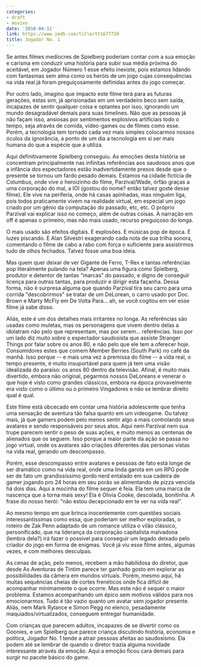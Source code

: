 ```yaml
---
categories:
- draft
- movies
date: '2018-04-11'
link: https://www.imdb.com/title/tt1677720
title: Jogador No. 1
---
```


Se antes filmes medíocres de Spielberg poderiam contar com a sua emoção e carisma em conduzir uma história para subir sua média próxima do aceitável, em Jogador Número 1 esse efeito inexiste, pois estamos lidando com fantasmas sem alma como os heróis de um jogo cujas consequências na vida real já foram preguiçosamente definidas antes do jogo começar.

Por outro lado, imagino que impacto este filme terá para as futuras gerações, estas sim, já aprisionadas em um verdadeiro beco sem saída, incapazes de sentir qualquer coisa e optantes por isso, ignorando um mundo desagradável demais para suas timelines. Não que as pessoas já não façam isso, ansiosas por sentimentos explosivos artificiais todo o tempo, seja através de comida, vídeo-games ou de filmes como esse. Porém, a tecnologia tem tornado cada vez mais simples colocarmos nossos óculos da ignorância, a ponto de um dia a tecnologia em si ser mais humana do que a espécie que a utiliza.

Aqui definitivamente Spielberg conseguiu. As emoções desta história se concentram principalmente nas infinitas referências aos saudosos anos que a infância dos espectadores estão inadvertidamente presos desde que o presente se tornou um fardo pesado demais. Estamos na cidade fictícia de Columbus, onde vive o heroizinho do filme, Parzival/Wade, órfão graças a uma corporação do mal, a IOI (gostou do nome? então talvez goste desse filme). Ele vive na periferia, onde há casas apinhadas, mas ninguém liga, pois todos praticamente vivem na realidade virtual, em especial um jogo criado por um gênio da computação do passado, etc, etc. O próprio Parzival vai explicar isso no começo, além de outras coisas. A narração em off é apenas o primeiro, mas não mais usado, recurso preguiçoso do longa.

O mais usado são efeitos digitais. E explosões. E músicas pop de época. E luzes piscando. E Alan Silvestri exagerando cada nota de sua trilha sonora, comentando o filme de cabo a rabo com força o suficiente para assistirmos tudo de olhos fechados. Talvez fosse uma boa ideia.

Mas quem quer deixar de ver Gigante de Ferro, T-Rex e tantas referências pop literalmente pulando na tela? Apenas uma figura como Spielberg, produtor e detentor de tantas "marcas" do passado, e digno de conseguir licença para outras tantas, para produzir e dirigir esta façanha. Dessa forma, não é surpresa alguma que quando Parzival tira seu carro para uma corrida "descobrirmos" se tratar de um DeLorean, o carro usado por Doc. Brown e Marty McFly em De Volta Para... ah, se você cogitou em ver esse filme já sabe disso.

Aliás, este é um dos detalhes mais irritantes no longa. As referências são usadas como muletas, mas os personagens que vivem dentro delas a idolatram não pelo que representam, mas por serem... referências. Isso por um lado diz muito sobre o espectador saudosista que assiste Stranger Things por falar sobre os anos 80, e não pelo que ele tem a oferecer hoje. Consumidores estes que comem Member Berries (South Park) no café da manhã. Isso porque -- e mais uma vez a premissa do filme -- a vida real, o tempo presente, é muito insuportável para quem já tem uma visão idealizada do paraíso: os anos 80 dentro da televisão. Afinal, é muito mais divertido, embora não original, pegarmos nossos DeLoreans e venerar o que hoje é visto como grandes clássicos, embora na época provavelmente era visto como o último ou o primeiro Vingadores e não se lembrar direito qual é qual.

Este filme está obcecado em contar uma história adolescente que tenha uma sensação de aventura tão falsa quanto em um videogame. Ou talvez mais, já que gamers podem pelo menos sentir algo a mais controlando seus avatares e sendo responsáveis por seus atos. Aqui nem Parzival nem sua trupe parecem sentir o peso de suas ações, e muito menos as centenas de alienados que os seguem. Isso porque a maior parte da ação se passa no jogo virtual, onde os avatares são criações diferentes das personas vistas na vida real, gerando um descompasso.

Porém, esse descompasso entre avatares e pessoas de fato está longe de ser dramático como na vida real, onde uma linda garota em um RPG pode ser de fato um grandissíssimo gordo nerd entalado em sua cadeira de gamer jogando pro 24 horas em seu porão se alimentando de pizza vencida há dois dias. Aqui a mocinha do filme sequer é feia. Ela tem uma marca de nascença que a torna mais sexy! Ela é Olivia Cooke, descolada, bonitinha. A frase do nosso herói: "não estou decepcionado em te ver na vida real".

Ao mesmo tempo em que brinca inocentemente com questões sociais interessantíssimas como essa, que poderiam ser melhor exploradas, o roteiro de Zak Penn adaptado de um romance utiliza o vilão clássico, personificado, que na liderança da corporação capitalista malvadona (lembra dela?) irá fazer o possível para conseguir um legado deixado pelo criador do jogo em forma de enigmas. Você já viu esse filme antes, algumas vezes, e com melhores desculpas.

As cenas de ação, pelo menos, recebem a mão habilidosa do diretor, que desde As Aventuras de Tintim parece ter ganhado gosto em explorar as possibilidades da câmera em mundos virtuais. Porém, mesmo aqui, há muitas sequências cheias de cortes frenéticos onde fica difícil de acompanhar minimamente o que ocorre. Mas este não é sequer o maior problema. Estamos acompanhando um épico sem motivos válidos para nos emocionarmos. Tudo é tão vazio quanto um avatar sem jogador presente. Aliás, nem Mark Rylance e Simon Pegg no elenco, pesadamente maquiados/virtualizados, conseguem entregar humanidade.

Com crianças que parecem adultos, incapazes de se divertir como os Goonies, e um Spielberg que parece criança discutindo história, economia e política, Jogador No. 1 tende a atrair pessoas afeitas ao saudosismo. Ela podem até se lembrar de quando o diretor trazia alguma novidade interessante através da emoção. Aqui a emoção ficou cara demais para surgir no pacote básico do game.